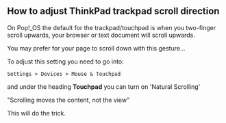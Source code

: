 ## How to adjust ThinkPad trackpad scroll direction

On Pop!_OS the default for the trackpad/touchpad is when you two-finger scroll upwards, your browser or text document will scroll upwards.  

You may prefer for your page to scroll down with this gesture...  

To adjust this setting you need to go into:  

`Settings > Devices > Mouse & Touchpad`

and under the heading **Touchpad** you can turn on 'Natural Scrolling' 

"Scrolling moves the content, not the view"

This will do the trick.
